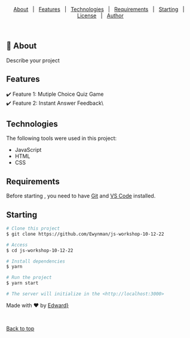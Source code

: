 
<p align="center">
  <a href="#dart-about">About</a> &#xa0; | &#xa0; 
  <a href="#sparkles-features">Features</a> &#xa0; | &#xa0;
  <a href="#rocket-technologies">Technologies</a> &#xa0; | &#xa0;
  <a href="#white_check_mark-requirements">Requirements</a> &#xa0; | &#xa0;
  <a href="#checkered_flag-starting">Starting</a> &#xa0; | &#xa0;
  <a href="#memo-license">License</a> &#xa0; | &#xa0;
  <a href="https://github.com/Ewynman" target="_blank">Author</a>
</p>

<br>

## :dart: About ##

Describe your project

## Features ##

:heavy_check_mark: Feature 1: Mutiple Choice Quiz Game\
:heavy_check_mark: Feature 2: Instant Answer Feedback\


## Technologies ##

The following tools were used in this project:

- JavaScript
- HTML
- CSS

## Requirements ##

Before starting , you need to have [Git](https://git-scm.com) and [VS Code](https://code.visualstudio.com/download) installed.

## Starting ##

```bash
# Clone this project
$ git clone https://github.com/Ewynman/js-workshop-10-12-22

# Access
$ cd js-workshop-10-12-22

# Install dependencies
$ yarn

# Run the project
$ yarn start

# The server will initialize in the <http://localhost:3000>
```



Made with :heart: by <a href="https://github.com/Ewynman" target="_blank">Edward}</a>

&#xa0;

<a href="#top">Back to top</a>
